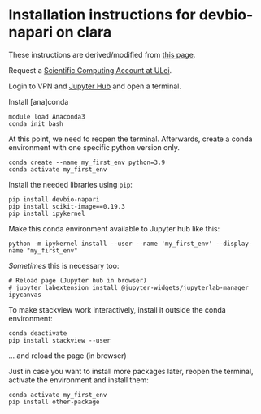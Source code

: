 # Installation instructions for devbio-napari on clara

These instructions are derived/modified from [this page](https://www.sc.uni-leipzig.de/05_Instructions/Jupyter/#how-to-use-your-own-environments-and-kernels).

Request a [Scientific Computing Account at ULei](https://www.urz.uni-leipzig.de/servicedesk-und-hilfe/hilfe-zu-unseren-services/forschung/hilfe-webbasiertes-data-science-und-machine-learning-mit-jupyter).

Login to VPN and [Jupyter Hub](https://lab.sc.uni-leipzig.de/) and open a terminal.

Install [ana]conda
```
module load Anaconda3
conda init bash
```

At this point, we need to reopen the terminal. Afterwards, create a conda environment with one specific python version only.

```
conda create --name my_first_env python=3.9
conda activate my_first_env
```

Install the needed libraries using `pip`:
```
pip install devbio-napari
pip install scikit-image==0.19.3
pip install ipykernel
```

Make this conda environment available to Jupyter hub like this:
```
python -m ipykernel install --user --name 'my_first_env' --display-name "my_first_env"
```

_Sometimes_ this is necessary too:
```
# Reload page (Jupyter hub in browser)
# jupyter labextension install @jupyter-widgets/jupyterlab-manager ipycanvas
```

To make stackview work interactively, install it outside the conda environment:
```
conda deactivate
pip install stackview --user
```
... and reload the page (in browser)


Just in case you want to install more packages later, reopen the terminal, activate the environment and install them:
```
conda activate my_first_env 
pip install other-package
```
